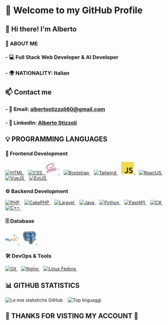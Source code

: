 # 🌟 Welcome to my GitHub Profile

## 👋 Hi there! I'm Alberto

### 🙋 ABOUT ME
### - 💻 Full Stack Web Developer & AI Developer
### - 🌍 NATIONALITY: Italian

## 📫 Contact me
### - 📧 Email: albertostizzoli60@gmail.com 
### - 🔗 LinkedIn: [Alberto Stizzoli](https://www.linkedin.com/in/alberto-stizzoli-82a676260/)

## 💡 PROGRAMMING LANGUAGES

### 🎨 Frontend Development
<a href="https://developer.mozilla.org/en-US/docs/Web/HTML">
  <img src="https://raw.githubusercontent.com/danielcranney/readme-generator/main/public/icons/skills/html5-colored.svg" width="40" alt="HTML"/> 
</a>&nbsp;&nbsp;
<a href="https://developer.mozilla.org/en-US/docs/Web/CSS">
  <img src="https://raw.githubusercontent.com/danielcranney/readme-generator/main/public/icons/skills/css3-colored.svg" width="40" alt="CSS"/>&nbsp;&nbsp;
</a>
<a href="https://sass-lang.com/documentation/">
  <img src="https://raw.githubusercontent.com/devicons/devicon/master/icons/sass/sass-original.svg" width="40" alt="SASS"/> 
</a>&nbsp;&nbsp;
<a href="https://getbootstrap.com/docs/5.3/getting-started/introduction/">
  <img src="https://raw.githubusercontent.com/danielcranney/readme-generator/main/public/icons/skills/bootstrap-colored.svg" width="40" alt="Bootstrap"/>
</a>&nbsp;&nbsp;
<a href="https://tailwindcss.com/">
  <img src="https://raw.githubusercontent.com/danielcranney/readme-generator/main/public/icons/skills/tailwindcss-colored.svg" width="40" alt="Tailwind"/> 
</a>&nbsp;&nbsp;
<a href="https://developer.mozilla.org/en-US/docs/Web/JavaScript">
  <img src="https://raw.githubusercontent.com/devicons/devicon/master/icons/javascript/javascript-original.svg" width="40" alt="JavaScript"/> 
</a>&nbsp;&nbsp;
<a href="https://react.dev/">
  <img src="https://raw.githubusercontent.com/danielcranney/readme-generator/main/public/icons/skills/react-colored.svg" width="40" alt="ReactJS"/> 
</a>&nbsp;&nbsp;
<a href="https://vuejs.org/">
  <img src="https://raw.githubusercontent.com/danielcranney/readme-generator/main/public/icons/skills/vuejs-colored.svg" width="40" alt="VueJS"/> 
</a>&nbsp;&nbsp;
<a href="https://docs.sencha.com/extjs/7.8.0/">
  <img src="https://avatars.githubusercontent.com/u/78110?s=200&v=4" width="40" alt="ExtJS"/> 
</a>&nbsp;&nbsp;

### ⚙️ Backend Development
<a href="https://www.php.net/">
  <img src="https://raw.githubusercontent.com/danielcranney/readme-generator/main/public/icons/skills/php-colored.svg" width="40" alt="PHP"/> 
</a>&nbsp;&nbsp;
<a href="https://cakephp.org/">
  <img src="https://avatars.githubusercontent.com/u/23666?s=240&v=4" width="40" alt="CakePHP"/> 
</a>&nbsp;&nbsp;
<a href="https://laravel.com/">
  <img src="https://raw.githubusercontent.com/danielcranney/readme-generator/main/public/icons/skills/laravel-colored.svg" width="40" alt="Laravel"/> 
</a>&nbsp;&nbsp;
<a href="https://www.oracle.com/java/">
  <img src="https://www.vectorlogo.zone/logos/java/java-icon.svg" width="40" alt="Java"/> 
</a>&nbsp;&nbsp;
<a href="https://www.python.org/doc/">
  <img src="https://raw.githubusercontent.com/danielcranney/readme-generator/main/public/icons/skills/python-colored.svg" width="40" alt="Python"/> 
</a>&nbsp;&nbsp;
<a href="https://fastapi.tiangolo.com/">
  <img src="https://avatars.githubusercontent.com/u/156354296?s=242&v=4" width="38" alt="FastAPI"/> 
</a>&nbsp;&nbsp;
<a href="https://learn.microsoft.com/en-us/dotnet/csharp/">
  <img src="https://upload.wikimedia.org/wikipedia/commons/thumb/b/bd/Logo_C_sharp.svg/384px-Logo_C_sharp.svg.png?20221121173824" style=" vertical-align:top;" width="40" alt="C#"/> 
</a>&nbsp;&nbsp;
<a href="https://cplusplus.com/doc/tutorial/">
  <img src="https://avatars.githubusercontent.com/u/13841574?s=242&v=4" width="40" alt="C++"/> 
</a>&nbsp;&nbsp;

### 🗄️ Database
<a href="https://www.mysql.com/it/">
  <img src="https://raw.githubusercontent.com/devicons/devicon/master/icons/mysql/mysql-original-wordmark.svg" width="40" alt="MySQL"/> 
</a>&nbsp;&nbsp;
<a href="https://www.postgresql.org/docs/">
  <img src="https://raw.githubusercontent.com/github/explore/80688e429a7d4ef2fca1e82350fe8e3517d3494d/topics/postgresql/postgresql.png?size=48" width="40" alt="PostgreSQL"/> 
</a>&nbsp;&nbsp;

### 🛠️ DevOps & Tools
<a href="https://git-scm.com/doc">
  <img src="https://cdn.jsdelivr.net/gh/homarr-labs/dashboard-icons/webp/git.webp" width="40" alt="Git"/> 
</a>&nbsp;&nbsp;
<a href="https://nginx.org/en/">
  <img src="https://cdn.jsdelivr.net/gh/homarr-labs/dashboard-icons/webp/nginx.webp" width="40" alt="Nginx"/> 
</a>&nbsp;&nbsp;
<a href="https://docs.fedoraproject.org/en-US/docs/">
  <img src="https://cdn.jsdelivr.net/gh/homarr-labs/dashboard-icons/webp/fedora.webp" width="40" alt="Linux Fedora"/> 
</a>&nbsp;&nbsp;

## 📊 GITHUB STATISTICS
<div>
  <img src="https://github-readme-stats.vercel.app/api?username=albertostizzoli&show_icons=true&theme=merko" alt="Le mie statistiche GitHub" width="51%"/> &nbsp;&nbsp;
  <img src="https://github-readme-stats.vercel.app/api/top-langs/?username=albertostizzoli&layout=compact&theme=merko" alt="Top linguaggi" width="38%"/>
</div>


## 🙏 THANKS FOR VISTING MY ACCOUNT 🙏

